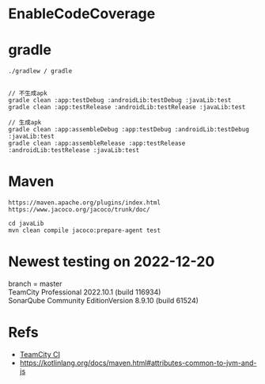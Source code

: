 # EnableCodeCoverage

# gradle

`./gradlew / gradle`
```

// 不生成apk
gradle clean :app:testDebug :androidLib:testDebug :javaLib:test
gradle clean :app:testRelease :androidLib:testRelease :javaLib:test

// 生成apk
gradle clean :app:assembleDebug :app:testDebug :androidLib:testDebug :javaLib:test
gradle clean :app:assembleRelease :app:testRelease :androidLib:testRelease :javaLib:test
```

# Maven
```
https://maven.apache.org/plugins/index.html
https://www.jacoco.org/jacoco/trunk/doc/

cd javaLib
mvn clean compile jacoco:prepare-agent test
```


# Newest testing on 2022-12-20
branch = master <br/>
TeamCity Professional 2022.10.1 (build 116934) <br/>
SonarQube Community EditionVersion 8.9.10 (build 61524) <br/>


# Refs
- [TeamCity CI](https://github.com/YingVickyCao/YingVickyCao.github.io/blob/master/doc/tools/teamcity/Readme.md)
- https://kotlinlang.org/docs/maven.html#attributes-common-to-jvm-and-js